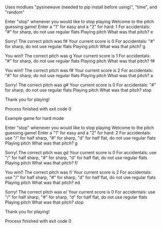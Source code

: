 Uses modlues "pysinewave (needed to pip install before using)", "time", and "random"


Enter "stop" whenever you would like to stop playing
Welcome to the pitch guessing game! Enter a "1" for easy and a "2" for hard: 1
For accidentals: "#" for sharp, do not use regular flats
Playing pitch
What was that pitch? e

Sorry! The correct pitch was f#
Your current score is 0
For accidentals: "#" for sharp, do not use regular flats
Playing pitch
What was that pitch? g

You win!! The correct pitch was g
Your current score is 1
For accidentals: "#" for sharp, do not use regular flats
Playing pitch
What was that pitch? f#

You win!! The correct pitch was f#
Your current score is 2
For accidentals: "#" for sharp, do not use regular flats
Playing pitch
What was that pitch? a

Sorry! The correct pitch was g#
Your current score is 0
For accidentals: "#" for sharp, do not use regular flats
Playing pitch
What was that pitch? stop

Thank you for playing!

Process finished with exit code 0



Example game for hard mode



Enter "stop" whenever you would like to stop playing
Welcome to the pitch guessing game! Enter a "1" for easy and a "2" for hard: 2
For accidentals: use "/" for half sharp, "#" for sharp, "d" for half flat, do not use regular flats
Playing pitch
What was that pitch? g

Sorry! The correct pitch was gd
Your current score is 0
For accidentals: use "/" for half sharp, "#" for sharp, "d" for half flat, do not use regular flats
Playing pitch
What was that pitch? f/

You win!! The correct pitch was f/
Your current score is 2
For accidentals: use "/" for half sharp, "#" for sharp, "d" for half flat, do not use regular flats
Playing pitch
What was that pitch? ed

Sorry! The correct pitch was e/
Your current score is 0
For accidentals: use "/" for half sharp, "#" for sharp, "d" for half flat, do not use regular flats
Playing pitch
What was that pitch? stop

Thank you for playing!

Process finished with exit code 0

